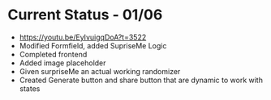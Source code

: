 # Current Status - 01/06
- https://youtu.be/EyIvuigqDoA?t=3522
- Modified Formfield, added SupriseMe Logic
- Completed frontend
- Added image placeholder
- Given surpriseMe an actual working randomizer
- Created Generate button and share button that are dynamic to work with states
